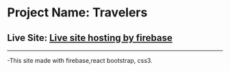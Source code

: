 # Project Name: Travelers

## Live Site: [Live site hosting by firebase](https://assignment-10-efab3.web.app/)

---
-This site made with firebase,react bootstrap, css3.
